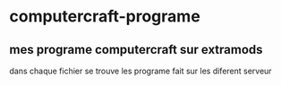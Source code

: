 # computercraft-programe
## mes programe computercraft sur extramods


dans chaque fichier se trouve les programe fait sur les diferent serveur
